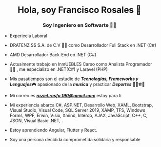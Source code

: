 <h1 align="center">Hola, soy Francisco Rosales 🤜 </h1>
<h3 align="center">Soy Ingeniero en Softwarte 👨‍🎓</h3>

- Experiecia Laboral
- DRATENZ SS S.A. de C.V 🧑‍💻 como Desarrollador Full Stack en .NET (C#)
- AMD Desarrollador Back-End en .NET (C#)
- Actualmente trabajo en InmUEBLES Carso como Analista Programador🧑‍💻 , me especializo en .NET(C#) y Laravel (PHP)

- Mis pasatiempos son el estudio de ***Tecnologías, Frameworks y Lenguajes***🎮
  apasionado de la ***musica*** y practicar ***Deportes*** 🚴‍♂️⚽🥅

- Mi correo es ***raziel.rosfo.190@gmail.com*** estoy para ti

- Mi experiencia abarca C#, ASP.NET, Desarrollo Web, XAML, Bootstrap, Visual Studio, Visual Code, SQL Server 2019, XAMP, TFS, Windows Forms,
  WPF, Erwin, Visio, Xmind, Interop, AJAX, JavaScript, C++, C, JSON, Visual Basic .NET, .

- Estoy aprendiendo Angular, Flutter y React.

- Soy una persona decidida comprometida solidaria y responsable
